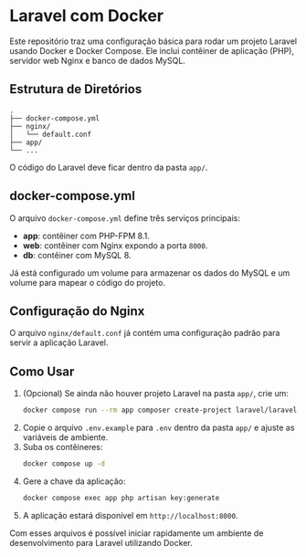 # Laravel com Docker

Este repositório traz uma configuração básica para rodar um projeto Laravel usando Docker e Docker Compose. Ele inclui contêiner de aplicação (PHP), servidor web Nginx e banco de dados MySQL.

## Estrutura de Diretórios
```
.
├── docker-compose.yml
├── nginx/
│   └── default.conf
├── app/
└── ...
```
O código do Laravel deve ficar dentro da pasta `app/`.

## docker-compose.yml
O arquivo `docker-compose.yml` define três serviços principais:

- **app**: contêiner com PHP-FPM 8.1.
- **web**: contêiner com Nginx expondo a porta `8000`.
- **db**: contêiner com MySQL 8.

Já está configurado um volume para armazenar os dados do MySQL e um volume para mapear o código do projeto.

## Configuração do Nginx
O arquivo `nginx/default.conf` já contém uma configuração padrão para servir a aplicação Laravel.

## Como Usar
1. (Opcional) Se ainda não houver projeto Laravel na pasta `app/`, crie um:
   ```bash
   docker compose run --rm app composer create-project laravel/laravel .
   ```
2. Copie o arquivo `.env.example` para `.env` dentro da pasta `app/` e ajuste as variáveis de ambiente.
3. Suba os contêineres:
   ```bash
   docker compose up -d
   ```
4. Gere a chave da aplicação:
   ```bash
   docker compose exec app php artisan key:generate
   ```
5. A aplicação estará disponível em `http://localhost:8000`.

Com esses arquivos é possível iniciar rapidamente um ambiente de desenvolvimento para Laravel utilizando Docker.
